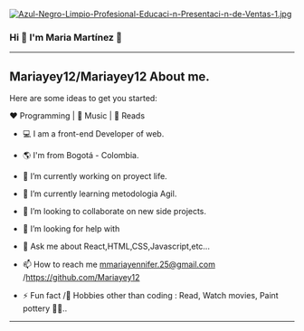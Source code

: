   [![Azul-Negro-Limpio-Profesional-Educaci-n-Presentaci-n-de-Ventas-1.jpg](https://i.postimg.cc/D05gsLPM/Azul-Negro-Limpio-Profesional-Educaci-n-Presentaci-n-de-Ventas-1.jpg)](https://postimg.cc/RJ6Kx387) 



### Hi  👋 I'm Maria Martínez 👋
---------------------------------------------------------------------------------------------------------------------------------------------------------------

**Mariayey12/Mariayey12** About me.
---------------------------------------------------------------------------------------------------------------------------------------------------------------

Here are some ideas to get you started:

❤️ Programming | 🖤 Music | 💙 Reads

- 💻 I am a front-end Developer of web.

- 🌎 I'm from Bogotá - Colombia.

- 🔭 I’m currently working on proyect life.

- 🌱 I’m currently learning metodologia Agil.

- 👯 I’m looking to collaborate on new side projects.

- 🤔 I’m looking for help with  
- 💬 Ask me about React,HTML,CSS,Javascript,etc...
- 📫 How to reach me  mmariayennifer.25@gmail.com /https://github.com/Mariayey12
- ⚡ Fun fact /🎿 Hobbies other than coding : Read, Watch movies, Paint pottery 🤔🤖..
------------------------------------------------------------------------------------------------
                            

